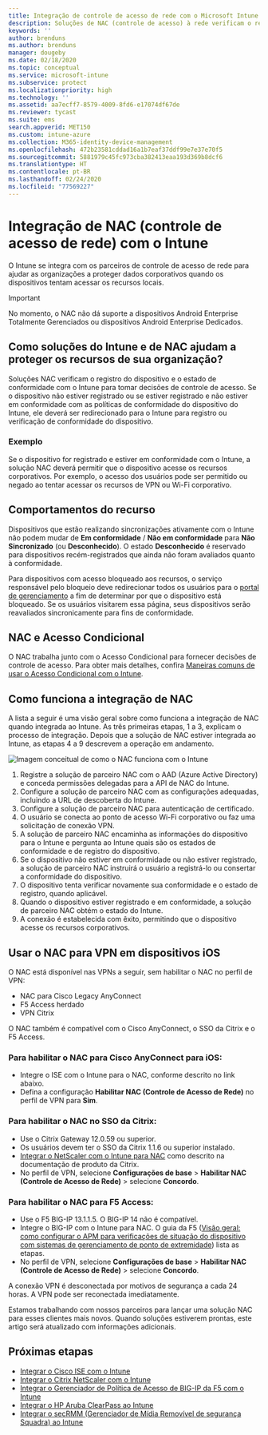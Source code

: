 ```yaml
---
title: Integração de controle de acesso de rede com o Microsoft Intune – Azure | Microsoft Docs
description: Soluções de NAC (controle de acesso) à rede verificam o registro e a conformidade para dispositivos com o Intune. NAC inclui determinados comportamentos e funciona com Acesso Condicional. Veja as etapas para integração e obtenha uma lista de soluções de parceiros.
keywords: ''
author: brenduns
ms.author: brenduns
manager: dougeby
ms.date: 02/18/2020
ms.topic: conceptual
ms.service: microsoft-intune
ms.subservice: protect
ms.localizationpriority: high
ms.technology: ''
ms.assetid: aa7ecff7-8579-4009-8fd6-e17074df67de
ms.reviewer: tycast
ms.suite: ems
search.appverid: MET150
ms.custom: intune-azure
ms.collection: M365-identity-device-management
ms.openlocfilehash: 472b23581cddad16a1b7eaf37ddf99e7e37e70f5
ms.sourcegitcommit: 5881979c45fc973cba382413eaa193d369b8dcf6
ms.translationtype: HT
ms.contentlocale: pt-BR
ms.lasthandoff: 02/24/2020
ms.locfileid: "77569227"
---
```

# <a name="network-access-control-nac-integration-with-intune"></a>Integração de NAC (controle de acesso de rede) com o Intune

O Intune se integra com os parceiros de controle de acesso de rede para ajudar as organizações a proteger dados corporativos quando os dispositivos tentam acessar os recursos locais.

>[!IMPORTANT]
> No momento, o NAC não dá suporte a dispositivos Android Enterprise Totalmente Gerenciados ou dispositivos Android Enterprise Dedicados.

## <a name="how-do-intune-and-nac-solutions-help-protect-your-organization-resources"></a>Como soluções do Intune e de NAC ajudam a proteger os recursos de sua organização?

Soluções NAC verificam o registro do dispositivo e o estado de conformidade com o Intune para tomar decisões de controle de acesso. Se o dispositivo não estiver registrado ou se estiver registrado e não estiver em conformidade com as políticas de conformidade do dispositivo do Intune, ele deverá ser redirecionado para o Intune para registro ou verificação de conformidade do dispositivo.

### <a name="example"></a>Exemplo

Se o dispositivo for registrado e estiver em conformidade com o Intune, a solução NAC deverá permitir que o dispositivo acesse os recursos corporativos. Por exemplo, o acesso dos usuários pode ser permitido ou negado ao tentar acessar os recursos de VPN ou Wi-Fi corporativo.

## <a name="feature-behaviors"></a>Comportamentos do recurso

Dispositivos que estão realizando sincronizações ativamente com o Intune não podem mudar de **Em conformidade** / **Não em conformidade** para **Não Sincronizado** (ou **Desconhecido**). O estado **Desconhecido** é reservado para dispositivos recém-registrados que ainda não foram avaliados quanto à conformidade.

Para dispositivos com acesso bloqueado aos recursos, o serviço responsável pelo bloqueio deve redirecionar todos os usuários para o [portal de gerenciamento](https://portal.manage.microsoft.com) a fim de determinar por que o dispositivo está bloqueado.  Se os usuários visitarem essa página, seus dispositivos serão reavaliados sincronicamente para fins de conformidade.

## <a name="nac-and-conditional-access"></a>NAC e Acesso Condicional

O NAC trabalha junto com o Acesso Condicional para fornecer decisões de controle de acesso. Para obter mais detalhes, confira [Maneiras comuns de usar o Acesso Condicional com o Intune](conditional-access-intune-common-ways-use.md).

## <a name="how-the-nac-integration-works"></a>Como funciona a integração de NAC

A lista a seguir é uma visão geral sobre como funciona a integração de NAC quando integrada ao Intune. As três primeiras etapas, 1 a 3, explicam o processo de integração. Depois que a solução de NAC estiver integrada ao Intune, as etapas 4 a 9 descrevem a operação em andamento.

![Imagem conceitual de como o NAC funciona com o Intune](./media/network-access-control-integrate/ca-intune-common-ways-2.png)

1. Registre a solução de parceiro NAC com o AAD (Azure Active Directory) e conceda permissões delegadas para a API de NAC do Intune.
2. Configure a solução de parceiro NAC com as configurações adequadas, incluindo a URL de descoberta do Intune.
3. Configure a solução de parceiro NAC para autenticação de certificado.
4. O usuário se conecta ao ponto de acesso Wi-Fi corporativo ou faz uma solicitação de conexão VPN.
5. A solução de parceiro NAC encaminha as informações do dispositivo para o Intune e pergunta ao Intune quais são os estados de conformidade e de registro do dispositivo.
6. Se o dispositivo não estiver em conformidade ou não estiver registrado, a solução de parceiro NAC instruirá o usuário a registrá-lo ou consertar a conformidade do dispositivo.
7. O dispositivo tenta verificar novamente sua conformidade e o estado de registro, quando aplicável.
8. Quando o dispositivo estiver registrado e em conformidade, a solução de parceiro NAC obtém o estado do Intune.
9. A conexão é estabelecida com êxito, permitindo que o dispositivo acesse os recursos corporativos.

## <a name="use-nac-for-vpn-on-your-ios-devices"></a>Usar o NAC para VPN em dispositivos iOS  

O NAC está disponível nas VPNs a seguir, sem habilitar o NAC no perfil de VPN:

  - NAC para Cisco Legacy AnyConnect
  - F5 Access herdado
  - VPN Citrix

O NAC também é compatível com o Cisco AnyConnect, o SSO da Citrix e o F5 Access. 

### <a name="to-enable-nac-for-cisco-anyconnect-for-ios"></a>Para habilitar o NAC para Cisco AnyConnect para iOS:

  - Integre o ISE com o Intune para o NAC, conforme descrito no link abaixo.
  - Defina a configuração **Habilitar NAC (Controle de Acesso de Rede)** no perfil de VPN para **Sim**.

### <a name="to-enable-nac-for-citrix-sso"></a>Para habilitar o NAC no SSO da Citrix:

  - Use o Citrix Gateway 12.0.59 ou superior.  
  - Os usuários devem ter o SSO da Citrix 1.1.6 ou superior instalado.
  - [Integrar o NetScaler com o Intune para NAC](https://docs.citrix.com/en-us/netscaler-gateway/12/microsoft-intune-integration/configuring-network-access-control-device-check-for-netscaler-gateway-virtual-server-for-single-factor-authentication-deployment.html) como descrito na documentação de produto da Citrix.
  - No perfil de VPN, selecione **Configurações de base** > **Habilitar NAC (Controle de Acesso de Rede)** > selecione **Concordo**.


### <a name="to-enable-nac-for-f5-access"></a>Para habilitar o NAC para F5 Access:

  - Use o F5 BIG-IP 13.1.1.5. O BIG-IP 14 não é compatível.
  - Integre o BIG-IP com o Intune para NAC. O guia da F5 ([Visão geral: como configurar o APM para verificações de situação do dispositivo com sistemas de gerenciamento de ponto de extremidade](https://support.f5.com/kb/en-us/products/big-ip_apm/manuals/product/apm-client-configuration-7-1-6/6.html#guid-0bd12e12-8107-40ec-979d-c44779a8cc89)) lista as etapas.
  - No perfil de VPN, selecione **Configurações de base** > **Habilitar NAC (Controle de Acesso de Rede)** > selecione **Concordo**.

  A conexão VPN é desconectada por motivos de segurança a cada 24 horas. A VPN pode ser reconectada imediatamente.

Estamos trabalhando com nossos parceiros para lançar uma solução NAC para esses clientes mais novos. Quando soluções estiverem prontas, este artigo será atualizado com informações adicionais.

## <a name="next-steps"></a>Próximas etapas

- [Integrar o Cisco ISE com o Intune](https://www.cisco.com/c/en/us/td/docs/security/ise/2-1/admin_guide/b_ise_admin_guide_21/b_ise_admin_guide_20_chapter_01000.html)
- [Integrar o Citrix NetScaler com o Intune](https://docs.citrix.com/en-us/netscaler-gateway/12/microsoft-intune-integration/configuring-network-access-control-device-check-for-netscaler-gateway-virtual-server-for-single-factor-authentication-deployment.html)
- [Integrar o Gerenciador de Política de Acesso de BIG-IP da F5 com o Intune](https://support.f5.com/kb/en-us/products/big-ip_apm/manuals/product/apm-client-configuration-13-0-0/6.html)
- [Integrar o HP Aruba ClearPass ao Intune](https://support.arubanetworks.com/Documentation/tabid/77/DMXModule/512/Command/Core_Download/Default.aspx?EntryId=31271)
- [Integrar o secRMM (Gerenciador de Mídia Removível de segurança Squadra) ao Intune](http://www.squadratechnologies.com/StaticContent/ProductDownload/secRMM/9.9.0.0/secRMMIntuneAccessControlSetupGuide.pdf)
